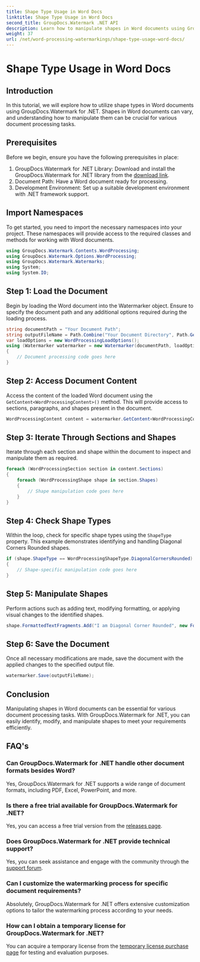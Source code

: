```yaml
---
title: Shape Type Usage in Word Docs
linktitle: Shape Type Usage in Word Docs
second_title: GroupDocs.Watermark .NET API
description: Learn how to manipulate shapes in Word documents using GroupDocs.Watermark for .NET. This tutorial provides guidance for efficient document processing.
weight: 37
url: /net/word-processing-watermarkings/shape-type-usage-word-docs/
---
```


# Shape Type Usage in Word Docs

## Introduction
In this tutorial, we will explore how to utilize shape types in Word documents using GroupDocs.Watermark for .NET. Shapes in Word documents can vary, and understanding how to manipulate them can be crucial for various document processing tasks.
## Prerequisites
Before we begin, ensure you have the following prerequisites in place:
1. GroupDocs.Watermark for .NET Library: Download and install the GroupDocs.Watermark for .NET library from the [download link](https://releases.groupdocs.com/Watermark/net/).
2. Document Path: Have a Word document ready for processing.
3. Development Environment: Set up a suitable development environment with .NET framework support.

## Import Namespaces
To get started, you need to import the necessary namespaces into your project. These namespaces will provide access to the required classes and methods for working with Word documents.
```csharp
using GroupDocs.Watermark.Contents.WordProcessing;
using GroupDocs.Watermark.Options.WordProcessing;
using GroupDocs.Watermark.Watermarks;
using System;
using System.IO;
```
## Step 1: Load the Document
Begin by loading the Word document into the Watermarker object. Ensure to specify the document path and any additional options required during the loading process.
```csharp
string documentPath = "Your Document Path";
string outputFileName = Path.Combine("Your Document Directory", Path.GetFileName(documentPath));
var loadOptions = new WordProcessingLoadOptions();
using (Watermarker watermarker = new Watermarker(documentPath, loadOptions))
{
    // Document processing code goes here
}
```
## Step 2: Access Document Content
Access the content of the loaded Word document using the `GetContent<WordProcessingContent>()` method. This will provide access to sections, paragraphs, and shapes present in the document.
```csharp
WordProcessingContent content = watermarker.GetContent<WordProcessingContent>();
```
## Step 3: Iterate Through Sections and Shapes
Iterate through each section and shape within the document to inspect and manipulate them as required.
```csharp
foreach (WordProcessingSection section in content.Sections)
{
    foreach (WordProcessingShape shape in section.Shapes)
    {
        // Shape manipulation code goes here
    }
}
```
## Step 4: Check Shape Types
Within the loop, check for specific shape types using the `ShapeType` property. This example demonstrates identifying and handling Diagonal Corners Rounded shapes.
```csharp
if (shape.ShapeType == WordProcessingShapeType.DiagonalCornersRounded)
{
    // Shape-specific manipulation code goes here
}
```
## Step 5: Manipulate Shapes
Perform actions such as adding text, modifying formatting, or applying visual changes to the identified shapes.
```csharp
shape.FormattedTextFragments.Add("I am Diagonal Corner Rounded", new Font("Calibri", 8, FontStyle.Bold), Color.Red, Color.Aqua);
```
## Step 6: Save the Document
Once all necessary modifications are made, save the document with the applied changes to the specified output file.
```csharp
watermarker.Save(outputFileName);
```

## Conclusion
Manipulating shapes in Word documents can be essential for various document processing tasks. With GroupDocs.Watermark for .NET, you can easily identify, modify, and manipulate shapes to meet your requirements efficiently.
## FAQ's
### Can GroupDocs.Watermark for .NET handle other document formats besides Word?
Yes, GroupDocs.Watermark for .NET supports a wide range of document formats, including PDF, Excel, PowerPoint, and more.
### Is there a free trial available for GroupDocs.Watermark for .NET?
Yes, you can access a free trial version from the [releases page](https://releases.groupdocs.com/).
### Does GroupDocs.Watermark for .NET provide technical support?
Yes, you can seek assistance and engage with the community through the [support forum](https://forum.groupdocs.com/c/watermark/19).
### Can I customize the watermarking process for specific document requirements?
Absolutely, GroupDocs.Watermark for .NET offers extensive customization options to tailor the watermarking process according to your needs.
### How can I obtain a temporary license for GroupDocs.Watermark for .NET?
You can acquire a temporary license from the [temporary license purchase page](https://purchase.groupdocs.com/temporary-license/) for testing and evaluation purposes.

